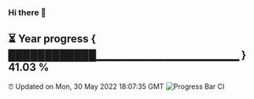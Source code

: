 ### Hi there 👋
⏳ Year progress { ████████████▁▁▁▁▁▁▁▁▁▁▁▁▁▁▁▁▁▁ } 41.03 %
---
⏰ Updated on Mon, 30 May 2022 18:07:35 GMT
![Progress Bar CI](https://github.com/Moyi321/Moyi321/workflows/Progress%20Bar%20CI/badge.svg)
